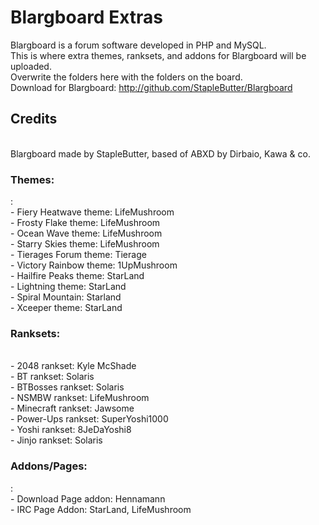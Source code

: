 Blargboard Extras
===================
Blargboard is a forum software developed in PHP and MySQL.<br>
This is where extra themes, ranksets, and addons for Blargboard will be uploaded.<br>
Overwrite the folders here with the folders on the board.<br>
Download for Blargboard: http://github.com/StapleButter/Blargboard
<h2>Credits</h2><br>
Blargboard made by StapleButter, based of ABXD by Dirbaio, Kawa & co.

<h3>Themes:</h3>:<br>
- Fiery Heatwave theme: LifeMushroom<br>
- Frosty Flake theme: LifeMushroom<br>
- Ocean Wave theme: LifeMushroom<br>
- Starry Skies theme: LifeMushroom<br>
- Tierages Forum theme: Tierage<br>
- Victory Rainbow theme: 1UpMushroom<br>
- Hailfire Peaks theme: StarLand<br>
- Lightning theme: StarLand<br>
- Spiral Mountain: Starland<br>
- Xceeper theme: StarLand<br>
<h3>Ranksets:</h3><br>
- 2048 rankset: Kyle McShade<br>
- BT rankset: Solaris<br>
- BTBosses rankset: Solaris<br>
- NSMBW rankset: LifeMushroom<br>
- Minecraft rankset: Jawsome<br>
- Power-Ups rankset: SuperYoshi1000<br>
- Yoshi rankset: 8JeDaYoshi8<br>
- Jinjo rankset: Solaris<br>
<h3>Addons/Pages:</h3>:<br>
- Download Page addon: Hennamann<br>
- IRC Page Addon: StarLand, LifeMushroom
